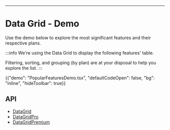 ---

# Data Grid - Demo

<p class="description">Use the demo below to explore the most significant features and their respective plans.</p>

:::info
We're using the Data Grid to display the following features' table.

Filtering, sorting, and grouping (by plan) are at your disposal to help you explore the list.
:::

{{"demo": "PopularFeaturesDemo.tsx", "defaultCodeOpen": false, "bg": "inline", "hideToolbar": true}}

## API

- [DataGrid](/x/api/data-grid/data-grid/)
- [DataGridPro](/x/api/data-grid/data-grid-pro/)
- [DataGridPremium](/x/api/data-grid/data-grid-premium/)
